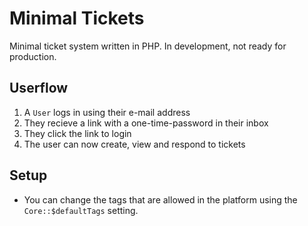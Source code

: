 # Minimal Tickets
Minimal ticket system written in PHP. In development, not ready for production.

## Userflow
1. A ``User`` logs in using their e-mail address
2. They recieve a link with a one-time-password in their inbox
3. They click the link to login
4. The user can now create, view and respond to tickets

## Setup
- You can change the tags that are allowed in the platform using the ``Core::$defaultTags`` setting.
